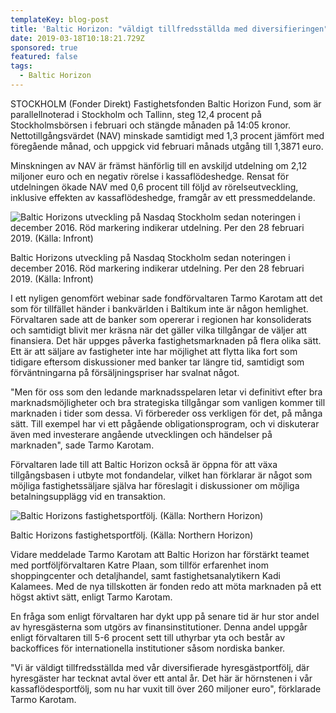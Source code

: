 ```yaml
---
templateKey: blog-post
title: 'Baltic Horizon: "väldigt tillfredsställda med diversifieringen"'
date: 2019-03-18T10:18:21.729Z
sponsored: true
featured: false
tags:
  - Baltic Horizon
---
```

STOCKHOLM (Fonder Direkt) Fastighetsfonden Baltic Horizon Fund, som är parallellnoterad i Stockholm och Tallinn, steg 12,4 procent på Stockholmsbörsen i februari och stängde månaden på 14:05 kronor. Nettotillgångsvärdet (NAV) minskade samtidigt med 1,3 procent jämfört med föregående månad, och uppgick vid februari månads utgång till 1,3871 euro.

Minskningen av NAV är främst hänförlig till en avskiljd utdelning om 2,12 miljoner euro och en negativ rörelse i kassaflödeshedge. Rensat för utdelningen ökade NAV med 0,6 procent till följd av rörelseutveckling, inklusive effekten av kassaflödeshedge, framgår av ett pressmeddelande.

![Baltic Horizons utveckling på Nasdaq Stockholm sedan noteringen i december 2016. Röd markering indikerar utdelning. Per den 28 februari 2019. (Källa: Infront)](/img/baltic18mar.png)

<span class="image-caption">Baltic Horizons utveckling på Nasdaq Stockholm sedan noteringen i december 2016. Röd markering indikerar utdelning. Per den 28 februari 2019. (Källa: Infront)</span>

I ett nyligen genomfört webinar sade fondförvaltaren Tarmo Karotam att det som för tillfället händer i bankvärlden i Baltikum inte är någon hemlighet. Förvaltaren sade att de banker som opererar i regionen har konsoliderats och samtidigt blivit mer kräsna när det gäller vilka tillgångar de väljer att finansiera. Det här uppges påverka fastighetsmarknaden på flera olika sätt. Ett är att säljare av fastigheter inte har möjlighet att flytta lika fort som tidigare eftersom diskussioner med banker tar längre tid, samtidigt som förväntningarna på försäljningspriser har svalnat något.



"Men för oss som den ledande marknadsspelaren letar vi definitivt efter bra marknadsmöjligheter och bra strategiska tillgångar som vanligen kommer till marknaden i tider som dessa. Vi förbereder oss verkligen för det, på många sätt. Till exempel har vi ett pågående obligationsprogram, och vi diskuterar även med investerare angående utvecklingen och händelser på marknaden", sade Tarmo Karotam.



Förvaltaren lade till att Baltic Horizon också är öppna för att växa tillgångsbasen i utbyte mot fondandelar, vilket han förklarar är något som möjliga fastighetssäljare själva har föreslagit i diskussioner om möjliga betalningsupplägg vid en transaktion.

![Baltic Horizons fastighetsportfölj. (Källa: Northern Horizon)](/img/baltic18mar2.png)

<span class="image-caption">Baltic Horizons fastighetsportfölj. (Källa: Northern Horizon)</span>

Vidare meddelade Tarmo Karotam att Baltic Horizon har förstärkt teamet med portföljförvaltaren Katre Plaan, som tillför erfarenhet inom shoppingcenter och detaljhandel, samt fastighetsanalytikern Kadi Kalamees. Med de nya tillskotten är fonden redo att möta marknaden på ett högst aktivt sätt, enligt Tarmo Karotam.



En fråga som enligt förvaltaren har dykt upp på senare tid är hur stor andel av hyresgästerna som utgörs av finansinstitutioner. Denna andel uppgår enligt förvaltaren till 5-6 procent sett till uthyrbar yta och består av backoffices för internationella institutioner såsom nordiska banker.



"Vi är väldigt tillfredsställda med vår diversifierade hyresgästportfölj, där hyresgäster har tecknat avtal över ett antal år. Det här är hörnstenen i vår kassaflödesportfölj, som nu har vuxit till över 260 miljoner euro", förklarade Tarmo Karotam.

